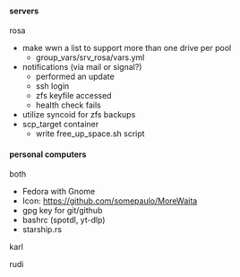 #### servers
rosa
- make wwn a list to support more than one drive per pool
  - group_vars/srv_rosa/vars.yml
- notifications (via mail or signal?)
  - performed an update
  - ssh login
  - zfs keyfile accessed
  - health check fails
- utilize syncoid for zfs backups
- scp_target container
  - write free_up_space.sh script

#### personal computers
both
- Fedora with Gnome
- Icon: https://github.com/somepaulo/MoreWaita
- gpg key for git/github
- bashrc (spotdl, yt-dlp)
- starship.rs

karl

rudi
